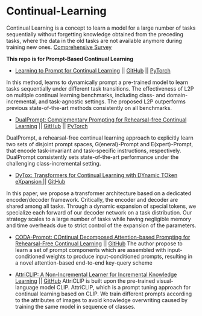 # Continual-Learning

Continual Learning is a concept to learn a model for a large number of tasks sequentially without forgetting knowledge obtained from the preceding tasks, where the data in the old tasks are not available anymore during training new ones. [Comprehensive Survey](https://arxiv.org/pdf/2302.00487.pdf)

**This repo is for Prompt-Based Continual Learning**

* [Learning to Prompt for Continual Learning](https://arxiv.org/pdf/2112.08654.pdf) || [GitHub](https://github.com/google-research/l2p) || [PyTorch](https://github.com/JH-LEE-KR/l2p-pytorch)

In this method, learns to dynamically prompt a pre-trained model to learn tasks sequentially under different task transitions.
The effectiveness of L2P on multiple continual learning benchmarks, including class- and domain-incremental, and task-agnostic settings. 
The proposed L2P outperforms previous state-of-the-art methods consistently on all benchmarks.

* [DualPrompt: Complementary Prompting for Rehearsal-free Continual Learning](https://arxiv.org/pdf/2204.04799.pdf) || [GitHub](https://github.com/google-research/l2p) || [PyTorch](https://github.com/JH-LEE-KR/dualprompt-pytorch)

DualPrompt, a rehearsal-free continual learning approach to explicitly learn two sets of disjoint prompt spaces, G(eneral)-Prompt
and E(xpert)-Prompt, that encode task-invariant and task-specific instructions, respectively.
DualPrompt consistently sets state-of-the-art performance under the challenging class-incremental setting.

* [DyTox: Transformers for Continual Learning with DYnamic TOken eXpansion
](https://arxiv.org/pdf/2111.11326.pdf) || [GitHub](https://github.com/arthurdouillard/dytox)

In this paper, we propose a transformer architecture based on a dedicated encoder/decoder framework. Critically, the
encoder and decoder are shared among all tasks. Through a dynamic expansion of special tokens, we specialize each
forward of our decoder network on a task distribution. Our strategy scales to a large number of tasks while having
negligible memory and time overheads due to strict control of the expansion of the parameters.

* [CODA-Prompt: COntinual Decomposed Attention-based Prompting for
Rehearsal-Free Continual Learning](https://arxiv.org/pdf/2211.13218.pdf) || [GitHub](https://github.com/GT-RIPL/CODA-Prompt/tree/main)
The author propose to learn a set of prompt components which are assembled with input-conditioned weights to produce input-conditioned prompts,
resulting in a novel attention-based end-to-end key-query scheme

* [AttriCLIP: A Non-Incremental Learner for Incremental Knowledge Learning](https://arxiv.org/pdf/2305.11488.pdf) || [GitHub](https://github.com/bhrqw/AttriCLIP)
AttriCLIP is built upon the pre-trained visual-language model CLIP.
AttriCLIP, which is a prompt tuning approach for continual learning based on CLIP. We train
different prompts according to the attributes of images to avoid knowledge overwriting caused by training the
same model in sequence of classes.





